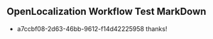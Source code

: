 ## OpenLocalization Workflow Test MarkDown
* a7ccbf08-2d63-46bb-9612-f14d42225958 thanks!

<!--HONumber=Jul16_HO4-->


